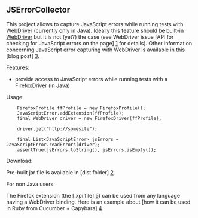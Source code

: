 JSErrorCollector
---------------

This project allows to capture JavaScript errors while running tests with [WebDriver] (currently only in Java).
Ideally this feature should be built-in [WebDriver] but it is not (yet?) the case (see WebDriver issue [API for checking for JavaScript errors on the page] [1] for details).
Other information concerning JavaScript error capturing with WebDriver is available in this [blog post] [3].


Features:

 - provide access to JavaScript errors while running tests with a FirefoxDriver (in Java)

Usage:

		FirefoxProfile ffProfile = new FirefoxProfile();
		JavaScriptError.addExtension(ffProfile);
		final WebDriver driver = new FirefoxDriver(ffProfile);

		driver.get("http://somesite");
		
		final List<JavaScriptError> jsErrors = JavaScriptError.readErrors(driver);
		assertTrue(jsErrors.toString(), jsErrors.isEmpty());

Download:

Pre-built jar file is available in [dist folder] [2].

For non Java users:

The Firefox extension (the [.xpi file] [5]) can be used from any language having a WebDriver binding.
Here is an example about [how it can be used in Ruby from Cucumber + Capybara] [4].

  [WebDriver]: http://code.google.com/p/webdriver
  [1]: http://code.google.com/p/selenium/issues/detail?id=148
  [2]: https://github.com/mguillem/JSErrorCollector/tree/master/dist
  [3]: http://mguillem.wordpress.com/2011/10/11/webdriver-capture-js-errors-while-running-tests/
  [4]: https://gist.github.com/1371962
  [5]: https://github.com/mguillem/JSErrorCollector/tree/master/dist/JSErrorCollector.xpi

